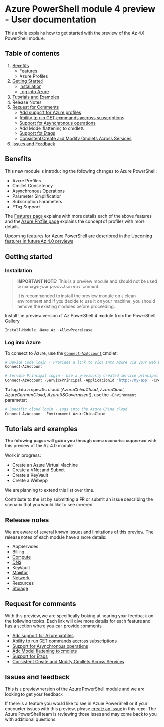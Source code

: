 # Azure PowerShell module 4 preview - User documentation

This article explains how to get started with the preview of the Az 4.0 PowerShell module.

## Table of contents

1. [Benefits](#Benefits)
    - [Features][Features]
    - [Azure Profiles][AzureProfiles]
2. [Getting Started](#Getting-Started)
    - [Installation](#Installation)
    - [Log into Azure](#Log-into-Azure)
3. [Tutorials and Examples](#Tutorials-and-Examples)
4. [Release Notes](#Release-Notes)
5. [Request for Comments](#Request-for-Comments)
    - [Add support for Azure profiles][RFC0001]
    - [Ability tp run GET commands accross subscriptions][RFC0002]
    - [Support for Asynchronous operations][RFC0003]
    - [Add Model flattening to cmdlets][RFC0004]
    - [Support for Etags][RFC0005]
    - [Consistent Create and Modify Cmdlets Across Services][RFC0006]
6. [Issues and Feedback](#Issues-and-Feedback)

## Benefits

This new module is introducing the following changes to Azure PowerShell:

- Azure Profiles
- Cmdlet Consistency
- Asynchronous Operations
- Parameter Simplification
- Subscription Parameters
- ETag Support

The [Features page][Features] explains with more details each of the above features and the [Azure Profile page][AzureProfiles] explains the concept of profiles with more details.

Upcoming features for Azure PowerShell are describred in the [Upcoming features in future Az 4.0 previews][Omissions]

## Getting started

### Installation

> **IMPORTANT NOTE:** This is a preview module and should not be used to manage your production environment.
>
> It is recommended to install the preview module on a clean environment and if you decide to use it on your machine, you should remove the existing modules before proceeding.

Install the preview version of Az PowerShell 4 module from the PowerShell Gallery

```powershell
Install-Module -Name Az -AllowPrerelease
```

### Log into Azure

To connect to Azure, use the [`Connect-AzAccount`][ConnectAzAccount] cmdlet:

```powershell
# Device Code login - Provides a link to sign into Azure via your web browser
Connect-AzAccount

# Service Principal login - Use a previously created service principal to log in
Connect-AzAccount -ServicePrincipal -ApplicationId 'http://my-app' -Credential $PSCredential -TenantId $TenantId
```

To log into a specific cloud (_AzureChinaCloud_, _AzureCloud_, _AzureGermanCloud_, _AzureUSGovernment_), use the `-Environment` parameter:

```powershell
# Specific cloud login - Logs into the Azure China cloud
Connect-AzAccount -Environment AzureChinaCloud
```

## Tutorials and examples

The following pages will guide you through some scenarios supported with this preview of the Az 4.0 module

Work in progress:

- Create an Azure Virtual Machine
- Create a VNet and Subnet
- Create a KeyVault
- Create a WebApp

We are planning to extend this list over time.

Contribute to the list by submitting a PR or submit an issue describing the scenario that you would like to see covered.

## Release notes

We are aware of several known issues and limitations of this preview.
The release notes of each module have a more details:

- AppServices
- Billing
- [Compute](../../src/Compute/resources/ReleaseNotes.md)
- [DNS](../../src/Dns/resources/release-notes.md)
- KeyVault
- [Monitor](../../src/Monitor/resources/ReleaseNotes.md)
- [Network](../../src/Network/resources/release-notes.md)
- Resources
- [Storage](../../src/Storage/resources/ReleaseNotes.md)

## Request for comments

With this preview, we are specifically looking at hearing your feedback on the following topics. Each link will give more details for each feature and has a section where you can provide comments:

- [Add support for Azure profiles][RFC0001]
- [Ability tp run GET commands accross subscriptions][RFC0002]
- [Support for Asynchronous operations][RFC0003]
- [Add Model flattening to cmdlets][RFC0004]
- [Support for Etags][RFC0005]
- [Consistent Create and Modify Cmdlets Across Services][RFC0006]

## Issues and feedback

This is a preview version of the Azure PowerShell module and we are looking to get your feedback

If there is a feature you would like to see in Azure PowerShell or if your encounter issues with this preview, please [create an issue][GitHubIssues] in this repo. The Azure PowerShell team is reviewing those isses and may come back to you with additional questions.

<!-- References -->

<!-- Local -->
[GitHubIssues]:https://aka.ms/azps4issue
[SendFeedback]:http://aka.ms/azps4feedback
[Features]:Features.md
[AzureProfiles]:AzureProfiles.md
[Omissions]:Omissions.md

[RFC0001]:../RFC/RFC0001-Azure-Profiles.md
[RFC0002]:../RFC/RFC0002-SubscriptionList-in-Get.md
[RFC0003]:../RFC/RFC0003-AsynchronousOperations.md
[RFC0004]:../RFC/RFC0004-Model-Flattening-and-Inline-Creation.md
[RFC0005]:../RFC/RFC0005-ETags.md
[RFC0006]:../RFC/RFC0006-Creation-and-Modification-Cmdlets.md

<!-- Exteral -->
[AzGallery]: https://www.powershellgallery.com/packages/Az/

<!-- Docs -->
[ConnectAzAccount]: https://learn.microsoft.com/en-us/powershell/module/az.accounts/connect-azaccount
